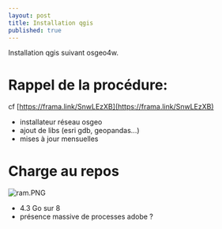 ```yaml
---
layout: post
title: Installation qgis
published: true
---
```


Installation qgis suivant osgeo4w.

# Rappel de la procédure:

cf [https://frama.link/SnwLEzXB](https://frama.link/SnwLEzXB)

* installateur réseau osgeo
* ajout de libs (esri gdb, geopandas...)
* mises à jour mensuelles

# Charge au repos

![ram.PNG]({{site.baseurl}}/_posts/ram.PNG)

* 4.3 Go sur 8
* présence massive de processes adobe ?
